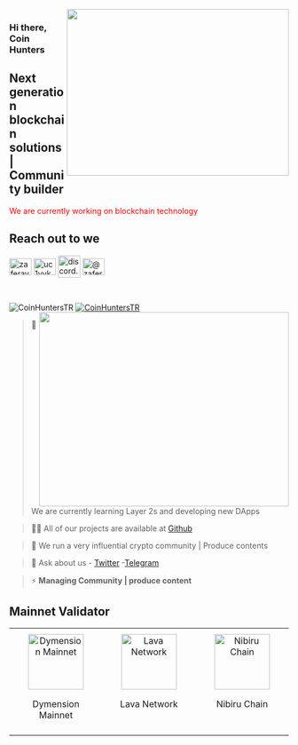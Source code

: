 <img src="https://www.kg-legal.eu/wp-content/uploads/2021/10/blockchain.gif" align="right" width="400" height="300">

### Hi there, Coin Hunters

## Next generation blockchain solutions | Community builder

<font color="red">We are currently working on blockchain technology </font>

## Reach out to we

<a href="https://twitter.com/coinhunters_" target="blank"><img align="center" src="https://raw.githubusercontent.com/rahuldkjain/github-profile-readme-generator/master/src/images/icons/Social/twitter.svg" alt="zaferayan" height="30" width="40" /></a>
<a href="https://www.youtube.com/@CoinHuntersTR" target="blank"><img align="center" src="https://raw.githubusercontent.com/rahuldkjain/github-profile-readme-generator/master/src/images/icons/Social/youtube.svg" alt="uc1vykhlufpaoghrwhjikrqg" height="30" width="40" /></a>
<a href="https://discord.gg/TNDcT4UnB7" target="blank"><img align="center" src="https://raw.githubusercontent.com/rahuldkjain/github-profile-readme-generator/master/src/images/icons/Social/discord.svg" alt="discord.gg/ruescommunity" height="40" width="40" /></a>
<a href="https://coinhunterstr.medium.com/" target="blank"><img align="center" src="https://raw.githubusercontent.com/rahuldkjain/github-profile-readme-generator/master/src/images/icons/Social/medium.svg" alt="@zaferayan" height="30" width="40" /></a>


<br />

<p align="left"> <img src="https://komarev.com/ghpvc/?username=CoinHuntersTR&label=Profile%20views&color=0e75b6&style=flat" alt="CoinHuntersTR" /> <a href="https://twitter.com/CoinHuntersTR" target="blank"><img src="https://img.shields.io/twitter/follow/CoinHuntersTR?logo=twitter&style=for-the-badge" alt="CoinHuntersTR" " /></a> 

<img src="https://github-readme-stats.vercel.app/api?username=coinhunterstr&show_icons=true&theme=highcontrast" align="right" width="450" height="350" >

> 🔭 We are currently learning Layer 2s and developing new DApps

> 👨‍💻 All of our projects are available at [Github](https://github.com/CoinHuntersTR)

> 📝 We run a very influential crypto community | Produce contents

> 💬 Ask about us  - [Twitter](https://twitter.com/coinhunters_) -[Telegram](https://t.me/CoinHuntersTR)

> ⚡ **Managing Community | produce content**

## Mainnet Validator

<table style="width: 100%; border-collapse: collapse; table-layout: fixed;">
  <tr>
    <td style="width: 33.33%; text-align: center; padding: 10px; vertical-align: top;">
      <a href="https://wallet.keplr.app/chains/dymension?modal=staking&chain=dymension_1100-1&validator_address=dymvaloper1p87xgcekkkpp783xl5wu48p0dw2p2duru5ul9n&step_id=2" target="_blank">
        <img src="https://coinhunterstr.com/wp-content/uploads/2024/02/dymension.png" alt="Dymension Mainnet" style="width: 100px; height: 100px; object-fit: contain;">
      </a>
      <p>Dymension Mainnet</p>
    </td>
    <td style="width: 33.33%; text-align: center; padding: 10px; vertical-align: top;">
      <a href="https://wallet.keplr.app/chains/lava?modal=staking&chain=lava-mainnet-1&validator_address=lava%40valoper1xxezsqtdsmztz9ugutyyjmvma6aukh07fylqhe&step_id=2" target="_blank">
        <img src="https://pbs.twimg.com/profile_images/1628433459977850882/l4oqDz8R_400x400.jpg" alt="Lava Network" style="width: 100px; height: 100px; object-fit: contain;">
      </a>
      <p>Lava Network</p>
    </td>
    <td style="width: 33.33%; text-align: center; padding: 10px; vertical-align: top;">
      <a href="https://app.nibiru.fi/stake" target="_blank">
        <img src="https://pbs.twimg.com/profile_images/1765792149940113411/Z7-0ngUy_400x400.jpg" alt="Nibiru Chain" style="width: 100px; height: 100px; object-fit: contain;">
      </a>
      <p>Nibiru Chain</p>
    </td>
  </tr>
</table>
